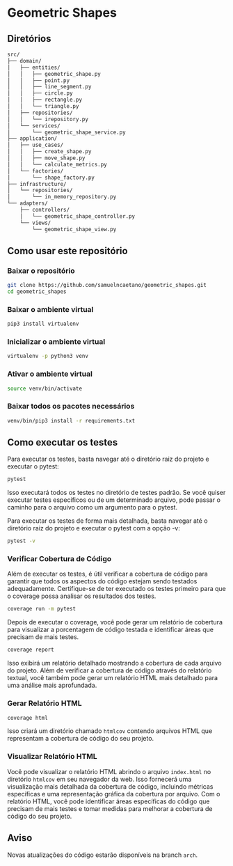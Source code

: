# Geometric Shapes

## Diretórios

``` bash
src/
├── domain/
│   ├── entities/
│   │   ├── geometric_shape.py
│   │   ├── point.py
│   │   ├── line_segment.py
│   │   ├── circle.py
│   │   ├── rectangle.py
│   │   └── triangle.py
│   ├── repositories/
│   │   └── irepository.py
│   └── services/
│       └── geometric_shape_service.py
├── application/
│   ├── use_cases/
│   │   ├── create_shape.py
│   │   ├── move_shape.py
│   │   └── calculate_metrics.py
│   └── factories/
│       └── shape_factory.py
├── infrastructure/
│   └── repositories/
│       └── in_memory_repository.py
└── adapters/
    ├── controllers/
    │   └── geometric_shape_controller.py
    └── views/
        └── geometric_shape_view.py
```

## Como usar este repositório

### Baixar o repositório

```bash
git clone https://github.com/samuelncaetano/geometric_shapes.git
cd geometric_shapes
```

### Baixar o ambiente virtual

```bash
pip3 install virtualenv
```

### Inicializar o ambiente virtual

```bash
virtualenv -p python3 venv
```

### Ativar o ambiente virtual

```bash
source venv/bin/activate
```

### Baixar todos os pacotes necessários

```bash
venv/bin/pip3 install -r requirements.txt
```

## Como executar os testes

Para executar os testes, basta navegar até o diretório raiz do projeto e executar o pytest:

```bash
pytest
```

Isso executará todos os testes no diretório de testes padrão. Se você quiser executar testes específicos ou de um determinado arquivo, pode passar o caminho para o arquivo como um argumento para o pytest.

Para executar os testes de forma mais detalhada, basta navegar até o diretório raiz do projeto e executar o pytest com a opção -v:

```bash
pytest -v
```

### Verificar Cobertura de Código

Além de executar os testes, é útil verificar a cobertura de código para garantir que todos os aspectos do código estejam sendo testados adequadamente. Certifique-se de ter executado os testes primeiro para que o coverage possa analisar os resultados dos testes.

```bash
coverage run -m pytest
```

Depois de executar o coverage, você pode gerar um relatório de cobertura para visualizar a porcentagem de código testada e identificar áreas que precisam de mais testes.

```bash
coverage report
```

Isso exibirá um relatório detalhado mostrando a cobertura de cada arquivo do projeto. Além de verificar a cobertura de código através do relatório textual, você também pode gerar um relatório HTML mais detalhado para uma análise mais aprofundada.

### Gerar Relatório HTML

```bash
coverage html
```

Isso criará um diretório chamado `htmlcov` contendo arquivos HTML que representam a cobertura de código do seu projeto.

### Visualizar Relatório HTML

Você pode visualizar o relatório HTML abrindo o arquivo `index.html` no diretório `htmlcov` em seu navegador da web. Isso fornecerá uma visualização mais detalhada da cobertura de código, incluindo métricas específicas e uma representação gráfica da cobertura por arquivo. Com o relatório HTML, você pode identificar áreas específicas do código que precisam de mais testes e tomar medidas para melhorar a cobertura de código do seu projeto.

## Aviso

Novas atualizações do código estarão disponíveis na branch `arch`.
